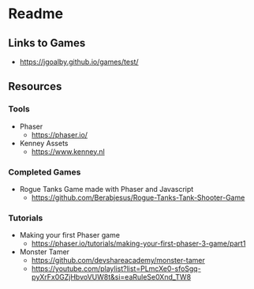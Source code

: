 # Readme

## Links to Games
- https://jgoalby.github.io/games/test/

## Resources

### Tools

- Phaser
  - https://phaser.io/
- Kenney Assets
  - https://www.kenney.nl

### Completed Games

- Rogue Tanks Game made with Phaser and Javascript
  - https://github.com/Berabjesus/Rogue-Tanks-Tank-Shooter-Game

### Tutorials

- Making your first Phaser game
  - https://phaser.io/tutorials/making-your-first-phaser-3-game/part1
- Monster Tamer
  - https://github.com/devshareacademy/monster-tamer
  - https://youtube.com/playlist?list=PLmcXe0-sfoSgq-pyXrFx0GZjHbvoVUW8t&si=eaRuleSe0Xnd_TW8

